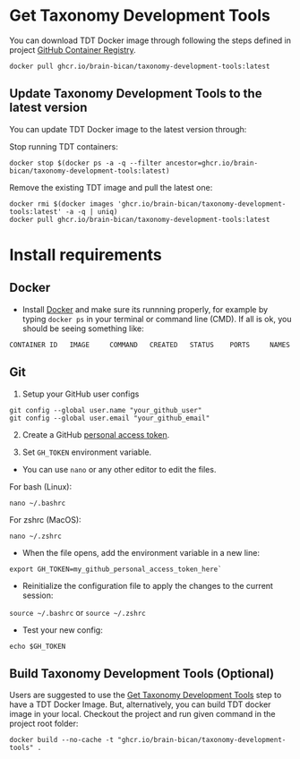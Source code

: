 # Get Taxonomy Development Tools

You can download TDT Docker image through following the steps defined in project [GitHub Container Registry](https://github.com/brain-bican/taxonomy-development-tools/pkgs/container/taxonomy-development-tools).

```
docker pull ghcr.io/brain-bican/taxonomy-development-tools:latest
```

## Update Taxonomy Development Tools to the latest version

You can update TDT Docker image to the latest version through:

Stop running TDT containers:
```
docker stop $(docker ps -a -q --filter ancestor=ghcr.io/brain-bican/taxonomy-development-tools:latest)
```

Remove the existing TDT image and pull the latest one:

```
docker rmi $(docker images 'ghcr.io/brain-bican/taxonomy-development-tools:latest' -a -q | uniq)
docker pull ghcr.io/brain-bican/taxonomy-development-tools:latest
```


# Install requirements

## Docker

- Install [Docker](https://www.docker.com/get-docker) and make sure its runnning properly, for example by typing `docker ps` in your terminal or command line (CMD). If all is ok, you should be seeing something like:

```
CONTAINER ID   IMAGE     COMMAND   CREATED   STATUS    PORTS     NAMES
```

## Git

1. Setup your GitHub user configs

```
git config --global user.name "your_github_user"
git config --global user.email "your_github_email"
```

2. Create a GitHub [personal access token](https://docs.github.com/en/authentication/keeping-your-account-and-data-secure/managing-your-personal-access-tokens#creating-a-personal-access-token-classic).

3. Set `GH_TOKEN` environment variable. 

- You can use `nano` or any other editor to edit the files.

For bash (Linux):
```
nano ~/.bashrc
```

For zshrc (MacOS):
```
nano ~/.zshrc
```

- When the file opens, add the environment variable in a new line:

```
export GH_TOKEN=my_github_personal_access_token_here`
```

- Reinitialize the configuration file to apply the changes to the current session:

`source ~/.bashrc` or `source ~/.zshrc`

- Test your new config: 

```
echo $GH_TOKEN
```


## Build Taxonomy Development Tools (Optional)

Users are suggested to use the [Get Taxonomy Development Tools](#get-taxonomy-development-tools) step to have a TDT Docker Image. But, alternatively, you can build TDT docker image in your local. Checkout the project and run given command in the project root folder:

```
docker build --no-cache -t "ghcr.io/brain-bican/taxonomy-development-tools" .
```